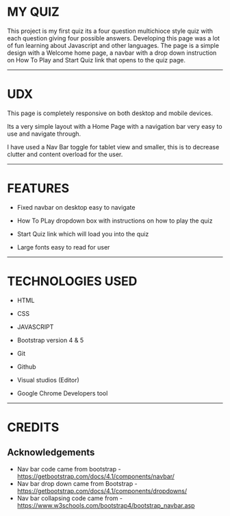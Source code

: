 # **MY QUIZ**

This project is my first quiz its a four question multichioce style quiz with each question giving four possible answers. Developing this page was a lot of fun learning about Javascript and other languages. The page is a simple design with a Welcome home page, a navbar with a drop down instruction on How To Play and Start Quiz link that opens to the quiz page.

---

# **UDX**

This page is completely responsive on both desktop and mobile devices.

Its a very simple layout with a Home Page with a navigation bar very easy to use and navigate through.

I have used a Nav Bar toggle for tablet view 
and smaller, this is to decrease clutter and 
content overload for the user.

---

# **FEATURES**
- Fixed navbar on desktop easy to navigate 

- How To PLay dropdown box with instructions on how to play the quiz

- Start Quiz link which will load you into the quiz

- Large fonts easy to read for user

---

# **TECHNOLOGIES USED**

- HTML

- CSS

- JAVASCRIPT

- Bootstrap version 4 & 5

- Git 

- Github

- Visual studios (Editor)

- Google Chrome Developers tool

---

# **CREDITS**

<h2>Acknowledgements</h2>

- Nav bar code came from bootstrap - https://getbootstrap.com/docs/4.1/components/navbar/
- Nav bar drop down came from Bootstrap - https://getbootstrap.com/docs/4.1/components/dropdowns/
- Nav bar collapsing code came from - https://www.w3schools.com/bootstrap4/bootstrap_navbar.asp

